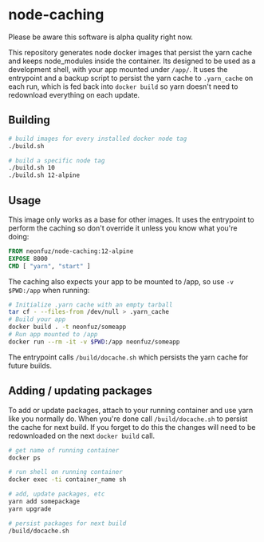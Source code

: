 # node-caching

Please be aware this software is alpha quality right now.

This repository generates node docker images that persist the yarn cache and
keeps node_modules inside the container. Its designed to be used as a
development shell, with your app mounted under `/app/`. It uses the entrypoint
and a backup script to persist the yarn cache to `.yarn_cache` on each run,
which is fed back into `docker build` so yarn doesn't need to redownload
everything on each update.

## Building

``` sh
# build images for every installed docker node tag
./build.sh

# build a specific node tag
./build.sh 10
./build.sh 12-alpine
```

## Usage

This image only works as a base for other images. It uses the entrypoint to
perform the caching so don't override it unless you know what you're doing:

``` Dockerfile
FROM neonfuz/node-caching:12-alpine
EXPOSE 8000
CMD [ "yarn", "start" ]
```

The caching also expects your app to be mounted to /app, so use `-v $PWD:/app`
when running:

``` sh
# Initialize .yarn cache with an empty tarball
tar cf - --files-from /dev/null > .yarn_cache
# Build your app
docker build . -t neonfuz/someapp
# Run app mounted to /app
docker run --rm -it -v $PWD:/app neonfuz/someapp
```

The entrypoint calls `/build/docache.sh` which persists the yarn cache for
future builds.

## Adding / updating packages

To add or update packages, attach to your running container and use yarn like
you normally do. When you're done call `/build/docache.sh` to persist the cache
for next build. If you forget to do this the changes will need to be
redownloaded on the next `docker build` call.

``` sh
# get name of running container
docker ps

# run shell on running container 
docker exec -ti container_name sh

# add, update packages, etc
yarn add somepackage
yarn upgrade

# persist packages for next build
/build/docache.sh
```

